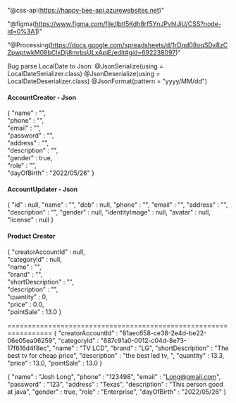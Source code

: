 
"@css-api(https://happy-bee-api.azurewebsites.net)"
<!-- ![GitHub branch checks state](https://img.shields.io/github/checks-status/css-saler-system/css-api-ver2/develop?color=green) -->
"@figma(https://www.figma.com/file/IbtI5Kdh8rf5YnJPvhIJiU/CSS?node-id=0%3A1)"


"@Processing(https://docs.google.com/spreadsheets/d/1rDqd08oqSDx8zCZpwptwkM08bClxDIj8mrbsULxApjE/edit#gid=692238097)"

Bug parse LocalDate to Json: 
@JsonSerialize(using = LocalDateSerializer.class)
@JsonDeserialize(using = LocalDateDeserializer.class) 
@JsonFormat(pattern = "yyyy/MM/dd")
<h4>AccountCreator - Json</h4>
{
"name" : "",<br>
"phone" : "",<br>
"email" : "",<br>
"password" : "",<br>
"address" : "",<br>
"description" : "",<br>
"gender" : true,<br>
"role" : "",<br>
"dayOfBirth" : "2022/05/26"
}
<h4>AccountUpdater - Json</h4>
{
"id" : null,
"name" : "",
"dob" : null,
"phone" : "",
"email" : "",
"address" : "",
"description" : "",
"gender" : null,
"identityImage" : null,
"avatar" : null,
"license" : null
}

<h4>Product Creator</h4>
{
"creatorAccountId" : null,<br>
"categoryId" : null,<br>
"name" : "",<br>
"brand" : "",<br>
"shortDescription" : "",<br>
"description" : "",<br>
"quantity" : 0,<br>
"price" : 0.0,<br>
"pointSale" : 13.0
}

=================================================================
{
"creatorAccountId" : "81aec658-ce38-2e4d-be22-06e05ea06259",
"categoryId" : "687c91a0-0012-c04d-8e73-17f616d4f8ec",
"name" : "TV LCD",
"brand" : "LG",
"shortDescription" : "The best tv for cheap price",
"description" : "the best led tv, ",
"quantity" : 13.3,
"price" : 13.0,
"pointSale" : 13.0
}

{
"name" : "Josh Long",
"phone" : "123498",
"email" : "Long@gmail.com",
"password" : "123",
"address" : "Texas",
"description" : "This person good at java",
"gender" : true,
"role" : "Enterprise",
"dayOfBirth" : "2022/05/26"
}

